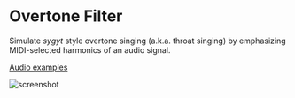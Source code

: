 # Overtone Filter
Simulate *sygyt* style overtone singing (a.k.a. throat singing) by emphasizing MIDI-selected harmonics of an audio signal.

[Audio examples](https://soundcloud.com/lukemcraig/sets/ovetone-filter-audio-examples)

![screenshot](https://github.com/lukemcraig/OvertoneFilter/raw/master/screenshot.png)